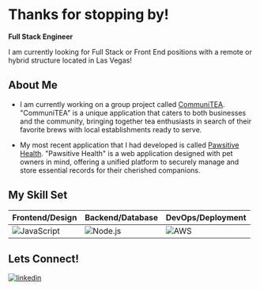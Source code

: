 # Thanks for stopping by!

**Full Stack Engineer**

I am currently looking for Full Stack or Front End positions with a remote or hybrid structure located in Las Vegas!

## About Me

- I am currently working on a group project called [CommuniTEA](https://github.com/CommuniTEAM/CommuniTEA). "CommuniTEA" is a unique application that caters to both businesses and the community, bringing together tea enthusiasts in search of their favorite brews with local establishments ready to serve.

- My most recent application that I had developed is called [Pawsitive Health](https://pawsitive-health.gitlab.io/pawsitive-health/). "Pawsitive Health" is a web application designed with pet owners in mind, offering a unified platform to securely manage and store essential records for their cherished companions.

## My Skill Set

| Frontend/Design            | Backend/Database           | DevOps/Deployment          |
|----------------------------|----------------------------|----------------------------|
| ![JavaScript](https://skillicons.dev/icons?i=js,ts,react,html,css,figma,mui) | ![Node.js](https://skillicons.dev/icons?i=python,django,nodejs,redux,postgres,mysql) | ![AWS](https://skillicons.dev/icons?i=aws,git,github,gitlab,jenkins) |

## Lets Connect!


<div dir="auto">
<a href="https://linkedin.com/in/cory-deguzman/" rel="nofollow">
  <img src="https://camo.githubusercontent.com/5e3d78e5310a41c0667e07077cf93596229de398b154b83885dc068874ed5365/68747470733a2f2f696d672e736869656c64732e696f2f62616467652f6c696e6b6564696e2d2532333145373742352e7376673f267374796c653d666f722d7468652d6261646765266c6f676f3d6c696e6b6564696e266c6f676f436f6c6f723d7768697465" alt="linkedin" data-canonical-src="https://img.shields.io/badge/linkedin-%231E77B5.svg?&amp;style=for-the-badge&amp;logo=linkedin&amp;logoColor=white" style="max-width: 100%;">
</a>
</div>
